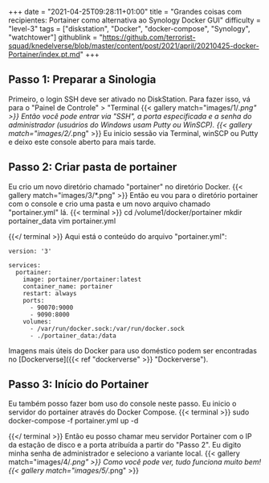 +++
date = "2021-04-25T09:28:11+01:00"
title = "Grandes coisas com recipientes: Portainer como alternativa ao Synology Docker GUI"
difficulty = "level-3"
tags = ["diskstation", "Docker", "docker-compose", "Synology", "watchtower"]
githublink = "https://github.com/terrorist-squad/knedelverse/blob/master/content/post/2021/april/20210425-docker-Portainer/index.pt.md"
+++

## Passo 1: Preparar a Sinologia
Primeiro, o login SSH deve ser ativado no DiskStation. Para fazer isso, vá para o "Painel de Controle" > "Terminal
{{< gallery match="images/1/*.png" >}}
Então você pode entrar via "SSH", a porta especificada e a senha do administrador (usuários do Windows usam Putty ou WinSCP).
{{< gallery match="images/2/*.png" >}}
Eu inicio sessão via Terminal, winSCP ou Putty e deixo este console aberto para mais tarde.
## Passo 2: Criar pasta de portainer
Eu crio um novo diretório chamado "portainer" no diretório Docker.
{{< gallery match="images/3/*.png" >}}
Então eu vou para o diretório portainer com o console e crio uma pasta e um novo arquivo chamado "portainer.yml" lá.
{{< terminal >}}
cd /volume1/docker/portainer
mkdir portainer_data
vim portainer.yml

{{</ terminal >}}
Aqui está o conteúdo do arquivo "portainer.yml":
```
version: '3'

services:
  portainer:
    image: portainer/portainer:latest
    container_name: portainer
    restart: always
    ports:
      - 90070:9000
      - 9090:8000
    volumes:
      - /var/run/docker.sock:/var/run/docker.sock
      - ./portainer_data:/data

```
Imagens mais úteis do Docker para uso doméstico podem ser encontradas no [Dockerverse]({{< ref "dockerverse" >}} "Dockerverse").
## Passo 3: Início do Portainer
Eu também posso fazer bom uso do console neste passo. Eu inicio o servidor do portainer através do Docker Compose.
{{< terminal >}}
sudo docker-compose -f portainer.yml up -d

{{</ terminal >}}
Então eu posso chamar meu servidor Portainer com o IP da estação de disco e a porta atribuída a partir do "Passo 2". Eu digito minha senha de administrador e seleciono a variante local.
{{< gallery match="images/4/*.png" >}}
Como você pode ver, tudo funciona muito bem!
{{< gallery match="images/5/*.png" >}}